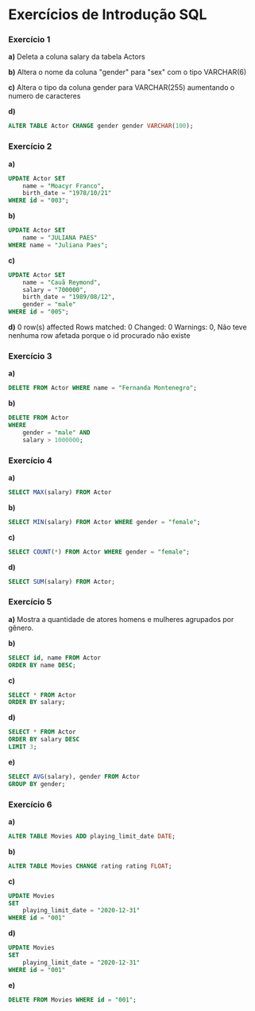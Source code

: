 # Exercícios de Introdução SQL

### Exercício 1

**a)**
Deleta a coluna salary da tabela Actors

**b)**
Altera o nome da coluna "gender" para "sex" com o tipo VARCHAR(6)

**c)**
Altera o tipo da coluna gender para VARCHAR(255) aumentando o numero de caracteres

**d)**
```sql
ALTER TABLE Actor CHANGE gender gender VARCHAR(100);
```

### Exercício 2

**a)**
```sql
UPDATE Actor SET 
	name = "Moacyr Franco", 
	birth_date = "1978/10/21"
WHERE id = "003";
```

**b)**

```sql
UPDATE Actor SET
	name = "JULIANA PAES"
WHERE name = "Juliana Paes";
```

**c)**
```sql
UPDATE Actor SET
	name = "Cauã Reymond",
    salary = "700000",
    birth_date = "1989/08/12",
    gender = "male"
WHERE id = "005";
```

**d)**
0 row(s) affected Rows matched: 0  Changed: 0  Warnings: 0, Não teve nenhuma row afetada porque o id procurado não existe

### Exercício 3

**a)**
```sql
DELETE FROM Actor WHERE name = "Fernanda Montenegro";
```

**b)**
```sql
DELETE FROM Actor
WHERE
	gender = "male" AND
	salary > 1000000;
```

### Exercício 4

**a)**
```sql
SELECT MAX(salary) FROM Actor
```

**b)**
```sql
SELECT MIN(salary) FROM Actor WHERE gender = "female";
```

**c)**
```sql
SELECT COUNT(*) FROM Actor WHERE gender = "female";
```

**d)**
```sql
SELECT SUM(salary) FROM Actor;
```

### Exercício 5

**a)**
Mostra a quantidade de atores homens e mulheres agrupados por gênero.

**b)**
```sql
SELECT id, name FROM Actor
ORDER BY name DESC;
```

**c)**
```sql
SELECT * FROM Actor
ORDER BY salary;
```	

**d)**
```sql
SELECT * FROM Actor
ORDER BY salary DESC
LIMIT 3;
```

**e)**
```sql
SELECT AVG(salary), gender FROM Actor
GROUP BY gender;
```

### Exercício 6

**a)**
```sql
ALTER TABLE Movies ADD playing_limit_date DATE;
```

**b)**
```sql
ALTER TABLE Movies CHANGE rating rating FLOAT;
``` 

**c)**
```sql
UPDATE Movies
SET
	playing_limit_date = "2020-12-31"
WHERE id = "001"
```

**d)**
```sql
UPDATE Movies
SET
    playing_limit_date = "2020-12-31"
WHERE id = "001"
```

**e)**
```sql
DELETE FROM Movies WHERE id = "001";
```